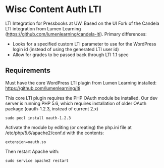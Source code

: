 # Wisc Content Auth LTI

LTI Integration for Pressbooks at UW. Based on the UI Fork of the Candela LTI integration from Lumen Learning (https://github.com/lumenlearning/candela-lti). 
Primary differences:

- Looks for a specified custom LTI parameter to use for the WordPress login id (instead of using the generated LTI user id)
- Allow for grades to be passed back through LTI 1.1 spec


## Requirements

Must have the core WordPress LTI plugin from Lumen Learning installed: https://github.com/lumenlearning/lti

This core LTI plugin requires the PHP OAuth module be installed. Our dev server is running PHP 5.6, which requires installation of older OAuth package (oauth-1.2.3, instead of current 2.x)

	sudo pecl install oauth-1.2.3

Activate the module by editing (or creating) the php.ini file at /etc/php/5.6/apache2/conf.d with the contents: 

	extension=oauth.so

Then restart Apache with:

	sudo service apache2 restart

